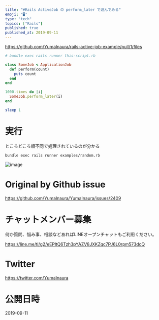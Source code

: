 ```yaml
---
title: "#Rails ActiveJob の perform_later で遊んでみる"
emoji: "🖥"
type: "tech"
topics: ["Rails"]
published: true
published_at: 2019-09-11
---
```


https://github.com/YumaInaura/rails-active-job-example/pull/1/files

```rb
# bundle exec rails runner this-script.rb

class SomeJob < ApplicationJob
  def perform(count)
    puts count
  end
end

1000.times do |i|
  SomeJob.perform_later(i)
end

sleep 1
```

# 実行


ところどころ順不同で処理されているのが分かる

```
bundle exec rails runner examples/random.rb
```

![image](https://user-images.githubusercontent.com/13635059/64687616-cb8a6000-d4c5-11e9-89ee-02b793afe285.png)



# Original by Github issue

https://github.com/YumaInaura/YumaInaura/issues/2409








<!-- Update From Qiita API -->

# チャットメンバー募集


何か質問、悩み事、相談などあればLINEオープンチャットもご利用ください。

https://line.me/ti/g2/eEPltQ6Tzh3pYAZV8JXKZqc7PJ6L0rpm573dcQ





# Twitter


https://twitter.com/YumaInaura


<!-- Update From Qiita API -->



# 公開日時

2019-09-11
